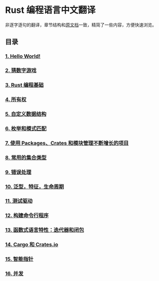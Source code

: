 # Rust 编程语言中文翻译

非逐字逐句的翻译，章节结构和[原文档](https://doc.rust-lang.org/stable/book/)一致，精简了一些内容，方便快速浏览。

## 目录

### [1. Hello World!](1.%20hello-world.md)

### [2. 猜数字游戏](2.%20猜数字游戏.md)

### [3. Rust 编程基础](3.%20Rust-编程基础.md)

### [4. 所有权](4.%20所有权.md)

### [5. 自定义数据结构](5.%20自定义数据结构.md)

### [6. 枚举和模式匹配](6.%20枚举和模式匹配.md)

### [7. 使用 Packages、Crates 和模块管理不断增长的项目](7.%20使用%20Packages、Crates%20和模块管理不断增长的项目.md)

### [8. 常用的集合类型](8.%20常用的集合类型.md)

### [9. 错误处理](9.%20错误处理.md)

### [10. 泛型，特征，生命周期](10.%20泛型_特征_生命周期.md)

### [11. 测试驱动](11.%20测试驱动.md)

### [12. 构建命令行程序](12.%20构建命令行程序.md)

### [13. 函数式语言特性：迭代器和闭包](13.%20迭代器和闭包.md)

### [14. Cargo 和 Crates.io](./Cargo%26Crates.io.md)

### [15. 智能指针](15.%20智能指针.md)

### [16. 并发](16.%20并发.md)
